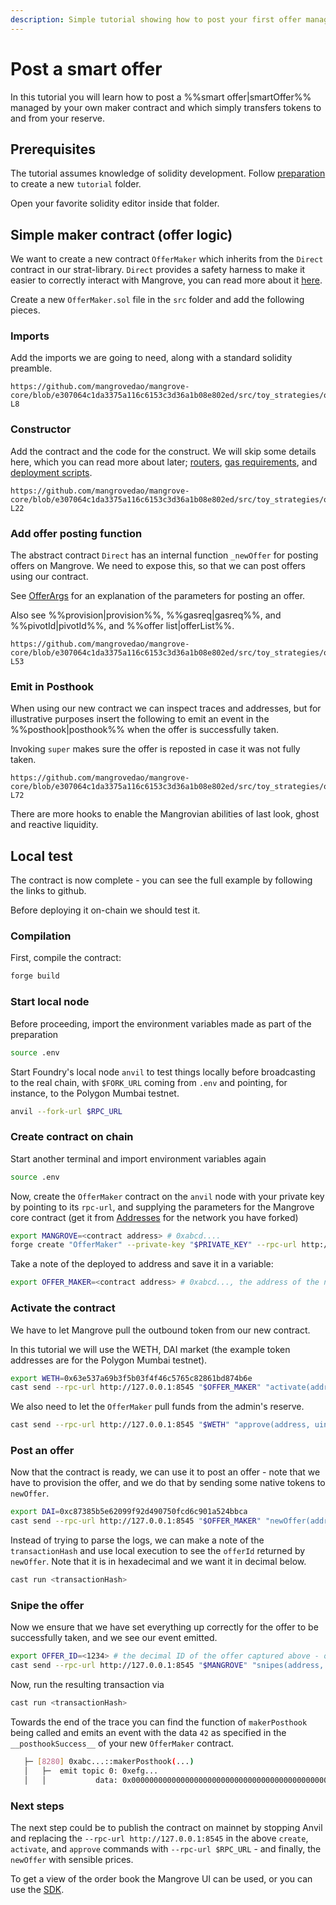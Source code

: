 ```yaml
---
description: Simple tutorial showing how to post your first offer managed by your own contract on-chain.
---
```


# Post a smart offer

In this tutorial you will learn how to post a %%smart offer|smartOffer%%  managed by your own maker contract and which simply transfers tokens to and from your reserve.

## Prerequisites

The tutorial assumes knowledge of solidity development. Follow [preparation](./preparation.mdx) to create a new `tutorial` folder.

Open your favorite solidity editor inside that folder.

## Simple maker contract (offer logic)

We want to create a new contract `OfferMaker` which inherits from the `Direct` contract in our strat-library. `Direct` provides a safety harness to make it easier to correctly interact with Mangrove, you can read more about it [here](../explanations/offer-maker/direct.md).

Create a new `OfferMaker.sol` file in the `src` folder and add the following pieces.

### Imports

Add the imports we are going to need, along with a standard solidity preamble.

```solidity reference title="OfferMaker.sol"
https://github.com/mangrovedao/mangrove-core/blob/e307064c1da3375a116c6153c3d36a1b08e802ed/src/toy_strategies/offer_maker/tutorial/OfferMaker.sol#L1-L8
```

### Constructor

Add the contract and the code for the construct. We will skip some details here, which you can read more about later; [routers](TODO), [gas requirements](TODO), and [deployment scripts](TODO).

```solidity reference title="OfferMaker.sol"
https://github.com/mangrovedao/mangrove-core/blob/e307064c1da3375a116c6153c3d36a1b08e802ed/src/toy_strategies/offer_maker/tutorial/OfferMaker.sol#L12-L22
```

### Add offer posting function

The abstract contract `Direct` has an internal function `_newOffer` for posting offers on Mangrove. We need to expose this, so that we can post offers using our contract.

See [OfferArgs](./TODOnatspec) for an explanation of the parameters for posting an offer.

Also see %%provision|provision%%, %%gasreq|gasreq%%, and %%pivotId|pivotId%%, and %%offer list|offerList%%.

```solidity reference title="OfferMaker.sol"
https://github.com/mangrovedao/mangrove-core/blob/e307064c1da3375a116c6153c3d36a1b08e802ed/src/toy_strategies/offer_maker/tutorial/OfferMaker.sol#L26-L53
```

### Emit in Posthook

When using our new contract we can inspect traces and addresses, but for illustrative purposes insert the following to emit an event in the %%posthook|posthook%% when the offer is successfully taken.

Invoking `super` makes sure the offer is reposted in case it was not fully taken.

```solidity reference title="OfferMaker.sol"
https://github.com/mangrovedao/mangrove-core/blob/e307064c1da3375a116c6153c3d36a1b08e802ed/src/toy_strategies/offer_maker/tutorial/OfferMaker.sol#L57-L72
```

There are more hooks to enable the Mangrovian abilities of last look, ghost and reactive liquidity.

## Local test

The contract is now complete - you can see the full example by following the links to github.

Before deploying it on-chain we should test it.

### Compilation

First, compile the contract:

```bash
forge build
```

### Start local node

Before proceeding, import the environment variables made as part of the preparation

```bash
source .env
```

Start Foundry's local node `anvil` to test things locally before broadcasting to the real chain, with `$FORK_URL` coming from `.env` and pointing, for instance, to the Polygon Mumbai testnet.

```bash
anvil --fork-url $RPC_URL
```

### Create contract on chain

Start another terminal and import environment variables again

```bash
source .env
```

Now, create the `OfferMaker` contract on the `anvil` node with your private key by pointing to its `rpc-url`, and supplying the parameters for the Mangrove core contract (get it from [Addresses](../../contracts/technical-references/contract-addresses.md) for the network you have forked)

```bash
export MANGROVE=<contract address> # 0xabcd.... 
forge create "OfferMaker" --private-key "$PRIVATE_KEY" --rpc-url http://127.0.0.1:8545 --constructor-args "$MANGROVE" "$ADMIN_ADDRESS"
```

Take a note of the deployed to address and save it in a variable:

```bash
export OFFER_MAKER=<contract address> # 0xabcd..., the address of the newly deployed contract
```

### Activate the contract

We have to let Mangrove pull the outbound token from our new contract.

In this tutorial we will use the WETH, DAI market (the example token addresses are for the Polygon Mumbai testnet).

```bash
export WETH=0x63e537a69b3f5b03f4f46c5765c82861bd874b6e
cast send --rpc-url http://127.0.0.1:8545 "$OFFER_MAKER" "activate(address[])" "[$WETH]" --private-key "$PRIVATE_KEY"
```

We also need to let the `OfferMaker` pull funds from the admin's reserve.

```bash
cast send --rpc-url http://127.0.0.1:8545 "$WETH" "approve(address, uint)" "$OFFER_MAKER" 1000000000000000000 --private-key "$PRIVATE_KEY"
```


### Post an offer

Now that the contract is ready, we can use it to post an offer - note that we have to provision the offer, and we do that by sending some native tokens to `newOffer`.

```bash
export DAI=0xc87385b5e62099f92d490750fcd6c901a524bbca
cast send --rpc-url http://127.0.0.1:8545 "$OFFER_MAKER" "newOffer(address, address, uint, uint)(uint)" "$WETH" "$DAI" 1000000000000000000 1700000000000000000000  --private-key "$PRIVATE_KEY" --value 0.01ether
```

Instead of trying to parse the logs, we can make a note of the `transactionHash` and use local execution to see the `offerId` returned by `newOffer`. Note that it is in hexadecimal and we want it in decimal below.

```bash
cast run <transactionHash>
```

### Snipe the offer

Now we ensure that we have set everything up correctly for the offer to be successfully taken, and we see our event emitted.

```bash
export OFFER_ID=<1234> # the decimal ID of the offer captured above - or use export OFFER_ID=$((0xabcd))
cast send --rpc-url http://127.0.0.1:8545 "$MANGROVE" "snipes(address, address, uint[4][], bool)" "$WETH" "$DAI" "[[$OFFER_ID,1000000000000000000,1700000000000000000000,100000000000000000]]" 1 --private-key "$PRIVATE_KEY"
```

Now, run the resulting transaction via

```bash
cast run <transactionHash>
```

Towards the end of the trace you can find the function of `makerPosthook` being called and emits an event with the data `42` as specified in the `__posthookSuccess__` of your new `OfferMaker` contract.

```bash
   ├─ [8280] 0xabc...::makerPosthook(...) 
   │   ├─  emit topic 0: 0xefg...
   │   │           data: 0x000000000000000000000000000000000000000000000000000000000000002a
```

### Next steps

The next step could be to publish the contract on mainnet by stopping Anvil and replacing the `--rpc-url http://127.0.0.1:8545` in the above `create`, `activate`, and `approve` commands with `--rpc-url $RPC_URL` - and finally, the `newOffer` with sensible prices.

To get a view of the order book the Mangrove UI can be used, or you can use the [SDK](./../../SDK/getting-started/basic-offer.md).
